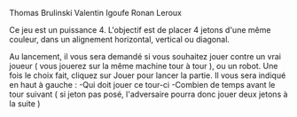 Thomas Brulinski 
Valentin Igoufe
Ronan Leroux

Ce jeu est un puissance 4.
L'objectif est de placer 4 jetons d'une même couleur, dans un alignement horizontal, vertical ou diagonal.

Au lancement, il vous sera demandé si vous souhaitez jouer contre un vrai joueur ( vous jouerez sur la même machine tour à tour ), ou un robot.
Une fois le choix fait, cliquez sur Jouer pour lancer la partie.
Il vous sera indiqué en haut à gauche : 
                                      -Qui doit jouer ce tour-ci
                                      -Combien de temps avant le tour suivant ( si jeton pas posé, l'adversaire pourra donc jouer deux jetons à la suite )

